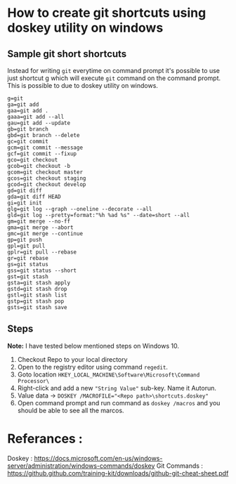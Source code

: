 # How to create git shortcuts using doskey utility on windows

## Sample git short shortcuts
Instead for writing `git` everytime on command prompt it's possible to use just shortcut g which will execute `git` command on the command prompt.
This is possible to due to doskey utility on windows. 
```
g=git 
ga=git add 
gaa=git add . 
gaaa=git add --all 
gau=git add --update 
gb=git branch 
gbd=git branch --delete 
gc=git commit 
gcm=git commit --message  
gcf=git commit --fixup 
gco=git checkout 
gcob=git checkout -b 
gcom=git checkout master 
gcos=git checkout staging 
gcod=git checkout develop 
gd=git diff 
gda=git diff HEAD 
gi=git init 
glg=git log --graph --oneline --decorate --all 
gld=git log --pretty=format:"%h %ad %s" --date=short --all 
gm=git merge --no-ff 
gma=git merge --abort 
gmc=git merge --continue 
gp=git push 
gpl=git pull 
gplr=git pull --rebase 
gr=git rebase 
gs=git status 
gss=git status --short 
gst=git stash 
gsta=git stash apply 
gstd=git stash drop 
gstl=git stash list 
gstp=git stash pop 
gsts=git stash save
```
## Steps

**Note:** I have tested below mentioned steps on Windows 10. 

 1. Checkout Repo to your local directory
 2. Open to the registry editor using command `regedit`.
 3. Goto location  `HKEY_LOCAL_MACHINE\Software\Microsoft\Command Processor\`
 4. Right-click and add a new `"String Value"` sub-key. Name it Autorun.
 5. Value data ->    `DOSKEY /MACROFILE="<Repo path>\shortcuts.doskey"`
 6. Open command prompt and run command as `doskey /macros` and you should be able to see all the marcos.

# Referances :
Doskey : https://docs.microsoft.com/en-us/windows-server/administration/windows-commands/doskey
Git Commands : https://github.github.com/training-kit/downloads/github-git-cheat-sheet.pdf
